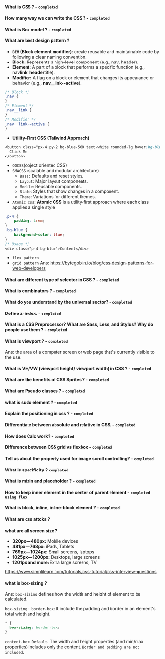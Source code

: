 #### What is CSS ? - `completed`

#### How many way we can write the CSS ? - `completed`

#### What is Box model ? - `completed`

#### What are best design pattern ?

- **`BEM` (Block element modifier)**: create reusable and maintainable code by following a clear naming convention.
- **Block:** Represents a high-level component (e.g., nav, header).
- **Element:** A part of a block that performs a specific function (e.g., nav**link, header**title).
- **Modifier:** A flag on a block or element that changes its appearance or behavior (e.g., **nav\_\_link--active**).

```css
/* Block */
.nav {
}
/* Element */
.nav__link {
}
/* Modifier */
.nav__link--active {
}
```

- **Utility-First CSS (Tailwind Approach)**

```css
<button class="px-4 py-2 bg-blue-500 text-white rounded-lg hover:bg-blue-600">
  Click Me
</button>
```

- `OOCSS`(object oriented CSS)
- `SMACSS` (scalable and modular architecture)
  - `Base:` Defaults and reset styles.
  - `Layout`: Major layout components.
  - `Module`: Reusable components.
  - `State`: Styles that show changes in a component.
  - `Theme`: Variations for different themes.
- `Atomic css`: **Atomic CSS** is a utility-first approach where each class applies a single style

```css
.p-4 {
    padding: 1rem;
}
.bg-blue {
    background-color: blue;
}
/* Usage */
<div class="p-4 bg-blue">Content</div>
```

- `flex pattern`
- `grid pattern`
  Ans: https://bytegoblin.io/blog/css-design-patterns-for-web-developers

#### What are different type of selector in CSS ? - `completed`

#### What is combinators ? - `completed`

#### What do you understand by the universal sector? - `completed`

#### Define z-index. - `completed`

#### What is a CSS Preprocessor? What are Sass, Less, and Stylus? Why do people use them ? - `completed`

#### What is viewport ? - `completed`

Ans: the area of a computer screen or web page that's currently visible to the use.

#### What is VH/VW (viewport height/ viewport width) in CSS ? - `completed`

#### What are the benefits of CSS Sprites ? - `completed`

#### What are Pseudo classes ? - `completed`

#### what is sudo element ? - `completed`

#### Explain the positioning in css ? - `completed`

#### Differentiate between absolute and relative in CSS. - `completed`

#### How does Calc work? - `completed`

#### Difference between CSS grid vs flexbox - `completed`

#### Tell us about the property used for image scroll controlling? - `completed`

#### What is specificity ? `completed`

#### What is mixin and placeholder ? - `completed`

#### How to keep inner element in the center of parent element - `completed using flex`

#### What is block, inline, inline-block element ? - `completed`

#### What are css attcks ?

#### what are all screen size ?

- **320px — 480px:** Mobile devices
- **481px — 768px:** iPads, Tablets
- **769px — 1024px:** Small screens, laptops
- **1025px — 1200px:** Desktops, large screens
- **1201px and more:** Extra large screens, TV

https://www.simplilearn.com/tutorials/css-tutorial/css-interview-questions

#### what is box-sizing ?

Ans: `box-sizing` defines how the width and height of element to be calculated.

`box-sizing: border-box`: It include the padding and border in an element's total width and height.

```css
* {
  box-sizing: border-box;
}
```

`content-box`: `Default`. The width and height properties (and min/max properties) includes only the content. `Border and padding are not included`.
